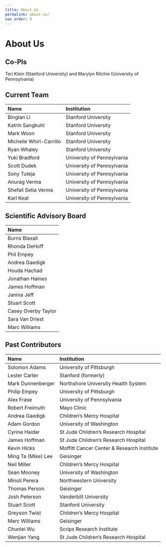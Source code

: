 ```yaml
---
title: About Us
permalink: about-us/
nav_order: 9
---
```

# About Us

## Co-PIs

Teri Klein (Stanford University) and Marylyn Ritchie (University of Pennsylvania)

## Current Team

| Name                    | Institution |
|:------------------------|:------------|
| Binglan Li              | Stanford University |
| Katrin Sangkuhl         | Stanford University |
| Mark Woon               | Stanford University |  
| Michelle Whirl-Carrillo | Stanford University |
| Ryan Whaley             | Stanford University |
| Yuki Bradford           | University of Pennsylvania |
| Scott Dudek             | University of Pennsylvania |
| Sony Tuteja             | University of Pennsylvania |
| Anurag Verma            | University of Pennsylvania |
| Shefali Setia Verma     | University of Pennsylvania |
| Karl Keat               | University of Pennsylvania |


## Scientific Advisory Board

| Name |
|:-----|
|Burns Blaxall |
|Rhonda DeHoff |
|Phil Empey |
|Andrea Gaedigk |
|Houda Hachad |
|Jonathan Haines |
|James Hoffman |
|Janina Jeff |
|Stuart Scott|
|Casey Overby Taylor |
|Sara Van Driest |
|Marc Williams | 


## Past Contributors

| Name | Institution |
|:-----|:------------|
|Solomon Adams| University of Pittsburgh |
|Lester Carter | Stanford (formerly) |
|Mark Dunnenberger| Northshore University Health System |
|Philip Empey| University of Pittsburgh |
|Alex Frase| University of Pennsylvania |
|Robert Freimuth | Mayo Clinic |
|Andrea Gaedigk| Children’s Mercy Hospital |
|Adam Gordon | University of Washington |
|Cyrine Haidar | St Jude Children’s Research Hospital |
|James Hoffman| St Jude Children’s Research Hospital |
|Kevin Hicks | Moffitt Cancer Center & Research Institute |
|Ming Ta (Mike) Lee | Geisinger |
|Neil Miller| Children’s Mercy Hospital |
|Sean Mooney | University of Washington |
|Minoli Perera |  Northwestern University |
|Thomas Person | Geisinger |
|Josh Peterson | Vanderbilt University |
|Stuart Scott | Stanford University |
|Greyson Twist | Children’s Mercy Hospital|
|Marc Williams | Geisinger |
|Chunlei Wu | Scrips Research Institute |
|Wenjian Yang | St Jude Children’s Research Hospital |
